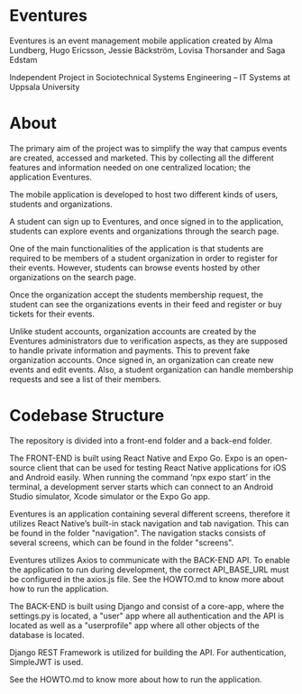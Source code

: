 # Eventures

Eventures is an event management mobile application created by Alma Lundberg, Hugo Ericsson, Jessie Bäckström, Lovisa Thorsander and Saga Edstam

Independent Project in Sociotechnical Systems Engineering – IT Systems at Uppsala University

# About
The primary aim of the project was to simplify the way that campus events are created, accessed and marketed. This by collecting all the different features and information needed on one centralized location; the application Eventures. 

The mobile application is developed to host two different kinds of users, students and organizations. 

A student can sign up to Eventures, and once signed in to the application, students can explore events and organizations through the search page.

One of the main functionalities of the application is that students are required to be members of a student organization in order to register for their events. However, students can browse events hosted by other organizations on the search page. 

Once the organization accept the students membership request, the student can see the organizations events in their feed and register or buy tickets for their events.

Unlike student accounts, organization accounts are created by the Eventures administrators due to verification aspects, as they are supposed to handle private information and payments. This to prevent fake organization accounts.  Once signed in, an organization can create new events and edit events. Also, a student organization can handle membership requests and see a list of their members. 

# Codebase Structure

The repository is divided into a front-end folder and a back-end folder.  

The FRONT-END is built using React Native and Expo Go. Expo is an open-source client that can be used for testing React Native applications for iOS and Android easily. When running the command ’npx expo start’ in the terminal, a development server starts which can connect to an Android Studio simulator, Xcode simulator or the Expo Go app. 

Eventures is an application containing several different screens, therefore it utilizes React Native’s built-in stack navigation and tab navigation. This can be found in the folder "navigation". The navigation stacks consists of several screens, which can be found in the folder "screens".

Eventures utilizes Axios to communicate with the BACK-END API. To enable the application to run during development, the correct API_BASE_URL must be configured in the axios.js file. See the HOWTO.md to know more about how to run the application.

The BACK-END is built using Django and consist of a core-app, where the settings.py is located, a "user" app where all authentication and the API is located as well as a "userprofile" app where all other objects of the database is located.

Django REST Framework is utilized for building the API. For authentication, SimpleJWT is used.

See the HOWTO.md to know more about how to run the application.